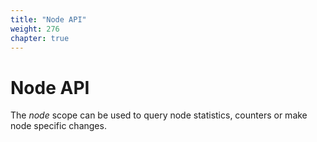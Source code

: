 ```yaml
---
title: "Node API"
weight: 276
chapter: true
---
```


# Node API

The *node* scope can be used to query node statistics, counters or make
node specific changes.
